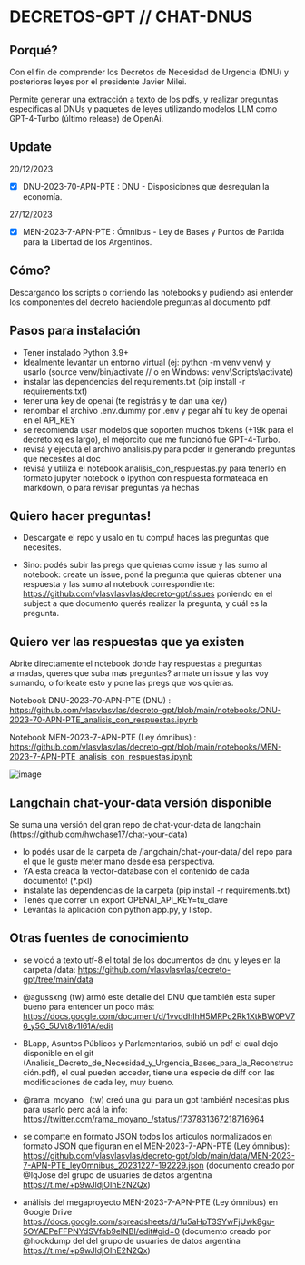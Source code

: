 # DECRETOS-GPT // CHAT-DNUS

## Porqué?

Con el fin de comprender los Decretos de Necesidad de Urgencia (DNU) y posteriores leyes por el presidente Javier Milei.

Permite generar una extracción a texto de los pdfs, y realizar preguntas específicas al DNUs y paquetes de leyes utilizando modelos LLM como GPT-4-Turbo (último release) de OpenAi.


## Update

20/12/2023
- [x] DNU-2023-70-APN-PTE : DNU - Disposiciones que desregulan la economía.

27/12/2023
- [x] MEN-2023-7-APN-PTE :  Ómnibus - Ley de Bases y Puntos de Partida para la Libertad de los Argentinos.

## Cómo?

Descargando los scripts o corriendo las notebooks y pudiendo asi entender los componentes del decreto haciendole preguntas al documento pdf.

## Pasos para instalación

- Tener instalado Python 3.9+
- Idealmente levantar un entorno virtual (ej: python -m venv venv) y usarlo (source venv/bin/activate // o en Windows: venv\Scripts\activate)
- instalar las dependencias del requirements.txt (pip install -r requirements.txt)
- tener una key de openai (te registrás y te dan una key)
- renombar el archivo .env.dummy por .env y pegar ahí tu key de openai en el API_KEY
- se recomienda usar modelos que soporten muchos tokens (+19k para el decreto xq es largo), el mejorcito que me funcionó fue GPT-4-Turbo.
- revisá y ejecutá el archivo analisis.py para poder ir generando preguntas que necesites al doc
- revisá y utiliza el notebook analisis_con_respuestas.py para tenerlo en formato jupyter notebook o ipython con respuesta formateada en markdown, o para revisar preguntas ya hechas


## Quiero hacer preguntas!

- Descargate el repo y usalo en tu compu! haces las preguntas que necesites.

- Sino: podés subir las pregs que quieras como issue y las sumo al notebook: create un issue, poné la pregunta que quieras obtener una respuesta y las sumo al notebook correspondiente: https://github.com/vlasvlasvlas/decreto-gpt/issues poniendo en el subject a que documento querés realizar la pregunta, y cuál es la pregunta.


## Quiero ver las respuestas que ya existen

Abrite directamente el notebook donde hay respuestas a preguntas armadas, queres que suba mas preguntas? armate un issue y las voy sumando, o forkeate esto y pone las pregs que vos quieras.

Notebook DNU-2023-70-APN-PTE (DNU) : https://github.com/vlasvlasvlas/decreto-gpt/blob/main/notebooks/DNU-2023-70-APN-PTE_analisis_con_respuestas.ipynb

Notebook MEN-2023-7-APN-PTE (Ley ómnibus) : https://github.com/vlasvlasvlas/decreto-gpt/blob/main/notebooks/MEN-2023-7-APN-PTE_analisis_con_respuestas.ipynb

![image](https://github.com/vlasvlasvlas/decreto-gpt/assets/4071796/ddbe1b16-7ec0-444f-9044-fc9128a81e0b)


## Langchain chat-your-data versión disponible 

Se suma una versión del gran repo de chat-your-data de langchain (https://github.com/hwchase17/chat-your-data)

- lo podés usar de la carpeta de /langchain/chat-your-data/ del repo para el que le guste meter mano desde esa perspectiva.
- YA esta creada la vector-database con el contenido de cada documento! (*.pkl)
- instalate las dependencias de la carpeta (pip install -r requirements.txt)
- Tenés que correr un export OPENAI_API_KEY=tu_clave
- Levantás la aplicación con python app.py, y listop.

## Otras fuentes de conocimiento

- se volcó a texto utf-8 el total de los documentos de dnu y leyes en la carpeta /data: https://github.com/vlasvlasvlas/decreto-gpt/tree/main/data

- @agussxng (tw) armó este detalle del DNU que también esta super bueno para entender un poco más: https://docs.google.com/document/d/1vvddhIhH5MRPc2Rk1XtkBW0PV76_y5G_5UVt8v1I61A/edit

- BLapp, Asuntos Públicos y Parlamentarios, subió un pdf el cual dejo disponible en el git (Analisis_Decreto_de_Necesidad_y_Urgencia_Bases_para_la_Reconstrucción.pdf), el cual pueden acceder, tiene una especie de diff con las modificaciones de cada ley, muy bueno.

- @rama_moyano_ (tw) creó una gui para un gpt también! necesitas plus para usarlo pero acá la info: https://twitter.com/rama_moyano_/status/1737831367218716964

- se comparte en formato JSON todos los articulos normalizados en formato JSON que figuran en el MEN-2023-7-APN-PTE (Ley ómnibus): https://github.com/vlasvlasvlas/decreto-gpt/blob/main/data/MEN-2023-7-APN-PTE_leyOmnibus_20231227-192229.json (documento creado por @IqJose del grupo de usuaries de datos argentina https://t.me/+p9wJldjOIhE2N2Qx) 

- análisis del megaproyecto MEN-2023-7-APN-PTE (Ley ómnibus) en Google Drive https://docs.google.com/spreadsheets/d/1u5aHpT3SYwFjUwk8gu-5OYAEPeFFPNYdSVfab9elNBI/edit#gid=0 (documento creado por @hookdump del del grupo de usuaries de datos argentina https://t.me/+p9wJldjOIhE2N2Qx)
